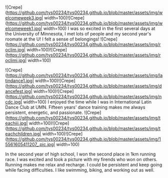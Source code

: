 
![Crepe](https://github.com/tys00234/tys00234.github.io/blob/master/assets/img/welcomeweek3.jpg| width=100)![Crepe](https://github.com/tys00234/tys00234.github.io/blob/master/assets/img/welcomeweek1.jpg| width=100)
I was so excited in the first several days at the University of Minnesota, I met lots of people and my second year's roomate at the U! I felt a sense of belongings!
![Crepe](https://github.com/tys00234/tys00234.github.io/blob/master/assets/img/roclim.jpg| width=100)![Crepe](https://github.com/tys00234/tys00234.github.io/blob/master/assets/img/roclimi.jpg| width=100)

![Crepe](https://github.com/tys00234/tys00234.github.io/blob/master/assets/img/latindance1.jpg| width=100)![Crepe](https://github.com/tys00234/tys00234.github.io/blob/master/assets/img/dancefest.jpg| width=100)![Crepe](https://github.com/tys00234/tys00234.github.io/blob/master/assets/img/ncdc.jpg| width=100)
I enjoyed the time while I was in International Latin Dance Club at UMN. Fifteen years' dance training makes me always persistent, energetic, and passionate.
![Crepe](https://github.com/tys00234/tys00234.github.io/blob/master/assets/img/teachiii.jpg| width=100)![Crepe](https://github.com/tys00234/tys00234.github.io/blob/master/assets/img/teachchildren.jpg| width=100)![Crepe](https://github.com/tys00234/tys00234.github.io/blob/master/assets/img/15561605411207_.pic.jpg| width=100)

In the second year of high school, I won the second place in 1km running race. I was excited and took a picture with my firends who won on others. Running makes me relax and recharge. I could be persistent and keep going while facing difficulties. I like swimming, biking, and working out as well.
